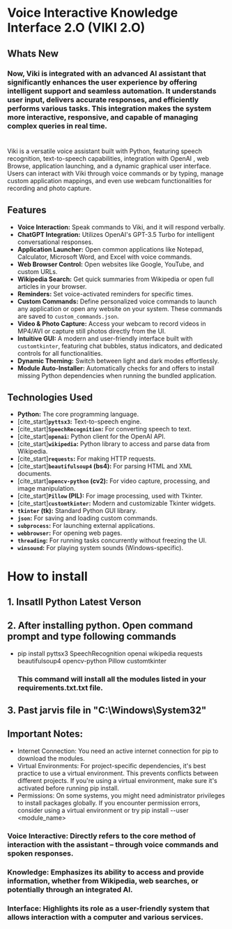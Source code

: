 # Voice Interactive Knowledge Interface 2.O (VIKI 2.O)

## Whats New
### Now, Viki is integrated with an advanced AI assistant that significantly enhances the user experience by offering intelligent support and seamless automation. It understands user input, delivers accurate responses, and efficiently performs various tasks. This integration makes the system more interactive, responsive, and capable of managing complex queries in real time.


# 
Viki is a versatile voice assistant built with Python, featuring speech recognition, text-to-speech capabilities, integration with OpenAI , web Browse, application launching, and a dynamic graphical user interface. Users can interact with Viki through voice commands or by typing, manage custom application mappings, and even use webcam functionalities for recording and photo capture.

## Features

* **Voice Interaction:** Speak commands to Viki, and it will respond verbally.
* **ChatGPT Integration:** Utilizes OpenAI's GPT-3.5 Turbo for intelligent conversational responses.
* **Application Launcher:** Open common applications like Notepad, Calculator, Microsoft Word, and Excel with voice commands.
* **Web Browser Control:** Open websites like Google, YouTube, and custom URLs.
* **Wikipedia Search:** Get quick summaries from Wikipedia or open full articles in your browser.
* **Reminders:** Set voice-activated reminders for specific times.
* **Custom Commands:** Define personalized voice commands to launch any application or open any website on your system. These commands are saved to `custom_commands.json`.
* **Video & Photo Capture:** Access your webcam to record videos in MP4/AVI or capture still photos directly from the UI.
* **Intuitive GUI:** A modern and user-friendly interface built with `customtkinter`, featuring chat bubbles, status indicators, and dedicated controls for all functionalities.
* **Dynamic Theming:** Switch between light and dark modes effortlessly.
* **Module Auto-Installer:** Automatically checks for and offers to install missing Python dependencies when running the bundled application.

## Technologies Used

* **Python:** The core programming language.
* [cite_start]**`pyttsx3`:** Text-to-speech engine.
* [cite_start]**`SpeechRecognition`:** For converting speech to text.
* [cite_start]**`openai`:** Python client for the OpenAI API.
* [cite_start]**`wikipedia`:** Python library to access and parse data from Wikipedia.
* [cite_start]**`requests`:** For making HTTP requests.
* [cite_start]**`beautifulsoup4` (bs4):** For parsing HTML and XML documents.
* [cite_start]**`opencv-python` (cv2):** For video capture, processing, and image manipulation.
* [cite_start]**`Pillow` (PIL):** For image processing, used with Tkinter.
* [cite_start]**`customtkinter`:** Modern and customizable Tkinter widgets.
* **`tkinter` (tk):** Standard Python GUI library.
* **`json`:** For saving and loading custom commands.
* **`subprocess`:** For launching external applications.
* **`webbrowser`:** For opening web pages.
* **`threading`:** For running tasks concurrently without freezing the UI.
* **`winsound`:** For playing system sounds (Windows-specific).

# How to install 
## 1. Insatll Python Latest Verson 
## 2. After installing python. Open command prompt and type following commands

* pip install pyttsx3 SpeechRecognition openai wikipedia requests beautifulsoup4 opencv-python Pillow customtkinter

     ### This command will install all the modules listed in your requirements.txt.txt file. ###
## 3. Past jarvis file in "C:\Windows\System32"
## Important Notes:
* Internet Connection: You need an active internet connection for pip to download the modules.
* Virtual Environments: For project-specific dependencies, it's best practice to use a virtual environment. This prevents conflicts between different projects. If you're using a virtual environment, make sure it's activated before running pip install.
* Permissions: On some systems, you might need administrator privileges to install packages globally. If you encounter permission errors, consider using a virtual environment or try pip install --user <module_name>



###  Voice Interactive: Directly refers to the core method of interaction with the assistant – through voice commands and spoken responses.
###  Knowledge: Emphasizes its ability to access and provide information, whether from Wikipedia, web searches, or potentially through an integrated AI.
###  Interface: Highlights its role as a user-friendly system that allows interaction with a computer and various services.
